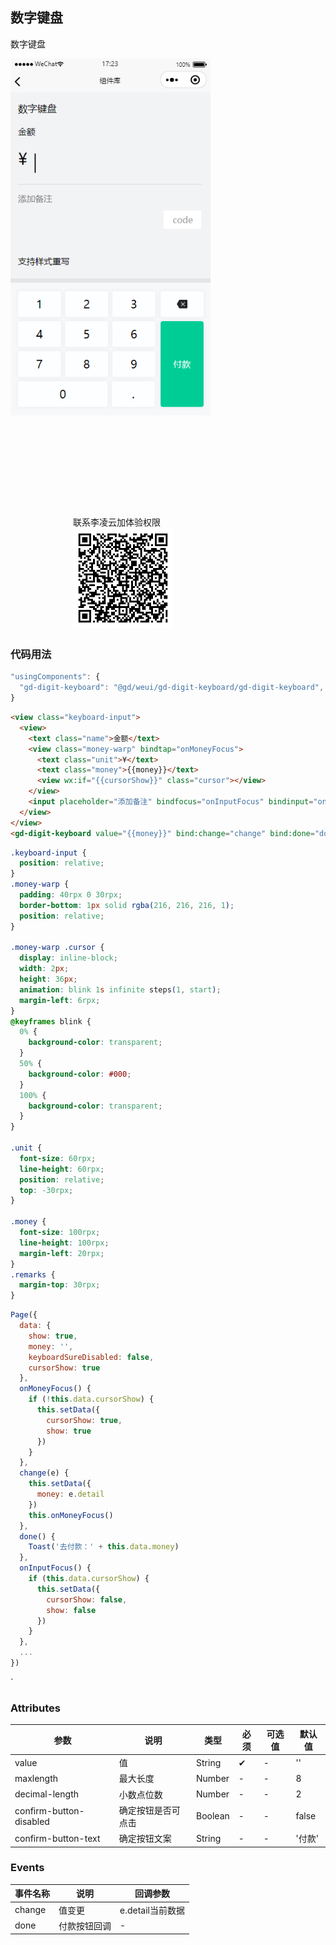 ## 数字键盘

数字键盘<br/>

<div style="display:inline-block">
<img src="./images/keyboard.png" style="width:320px;float:left" />
<div style="float:left; margin:160px 0 0 100px">
联系李凌云加体验权限
<br />
<img src="./images/keyboard.jpg" style="width:160px;height:160px" />
</div>
</div>


### 代码用法 

```js
"usingComponents": {
  "gd-digit-keyboard": "@gd/weui/gd-digit-keyboard/gd-digit-keyboard",
}
```
```html
<view class="keyboard-input">
  <view>
    <text class="name">金额</text>
    <view class="money-warp" bindtap="onMoneyFocus">
      <text class="unit">¥</text>
      <text class="money">{{money}}</text>
      <view wx:if="{{cursorShow}}" class="cursor"></view>
    </view>
    <input placeholder="添加备注" bindfocus="onInputFocus" bindinput="onInputFeild" data-name="remarks" maxlength="30" class="remarks" adjust-position="false" />
  </view>
</view>
<gd-digit-keyboard value="{{money}}" bind:change="change" bind:done="done" confirmButtonDisabled="{{keyboardSureDisabled}}" />
```
```css
.keyboard-input {
  position: relative;
}
.money-warp {
  padding: 40rpx 0 30rpx;
  border-bottom: 1px solid rgba(216, 216, 216, 1);
  position: relative;
}

.money-warp .cursor {
  display: inline-block;
  width: 2px;
  height: 36px;
  animation: blink 1s infinite steps(1, start);
  margin-left: 6rpx;
}
@keyframes blink {
  0% {
    background-color: transparent;
  }
  50% {
    background-color: #000;
  }
  100% {
    background-color: transparent;
  }
}

.unit {
  font-size: 60rpx;
  line-height: 60rpx;
  position: relative;
  top: -30rpx;
}

.money {
  font-size: 100rpx;
  line-height: 100rpx;
  margin-left: 20rpx;
}
.remarks {
  margin-top: 30rpx;
}
```
```javascript
Page({  
  data: {
    show: true,
    money: '',
    keyboardSureDisabled: false,
    cursorShow: true
  },
  onMoneyFocus() {
    if (!this.data.cursorShow) {
      this.setData({
        cursorShow: true,
        show: true
      })
    }
  },
  change(e) {
    this.setData({
      money: e.detail
    })
    this.onMoneyFocus()
  },
  done() {
    Toast('去付款：' + this.data.money)
  },
  onInputFocus() {
    if (this.data.cursorShow) {
      this.setData({
        cursorShow: false,
        show: false
      })
    }
  },
  ...
})
```
`


### Attributes

| 参数      | 说明            | 类型      | 必须 | 可选值                           | 默认值    |
| --------- | -------------- | -------- | --- | -------------------------------- | -------- |
| value | 值 | String | ✔ | - | '' |
| maxlength | 最大长度 | Number | - | - | 8 |
| decimal-length | 小数点位数 | Number | - | - | 2 |
| confirm-button-disabled | 确定按钮是否可点击 | Boolean | - | - | false |
| confirm-button-text | 确定按钮文案 | String | - | - | '付款' |

### Events

| 事件名称 | 说明           | 回调参数 |
| -------- | -------------- | -------- |
| change     | 值变更 | e.detail当前数据 |
| done     | 付款按钮回调 | - |

<FooterGd/>